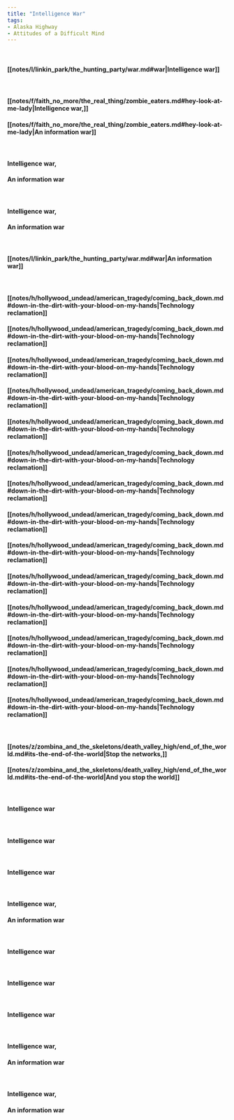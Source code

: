 ```yaml
---
title: "Intelligence War"
tags:
- Alaska Highway
- Attitudes of a Difficult Mind
---
```

&nbsp;
#### [[notes/l/linkin_park/the_hunting_party/war.md#war|Intelligence war]]
&nbsp;
#### [[notes/f/faith_no_more/the_real_thing/zombie_eaters.md#hey-look-at-me-lady|Intelligence war,]]
#### [[notes/f/faith_no_more/the_real_thing/zombie_eaters.md#hey-look-at-me-lady|An information war]]
&nbsp;
#### Intelligence war,
#### An information war
&nbsp;
#### Intelligence war,
#### An information war
&nbsp;
#### [[notes/l/linkin_park/the_hunting_party/war.md#war|An information war]]
&nbsp;
#### [[notes/h/hollywood_undead/american_tragedy/coming_back_down.md#down-in-the-dirt-with-your-blood-on-my-hands|Technology reclamation]]
#### [[notes/h/hollywood_undead/american_tragedy/coming_back_down.md#down-in-the-dirt-with-your-blood-on-my-hands|Technology reclamation]]
#### [[notes/h/hollywood_undead/american_tragedy/coming_back_down.md#down-in-the-dirt-with-your-blood-on-my-hands|Technology reclamation]]
#### [[notes/h/hollywood_undead/american_tragedy/coming_back_down.md#down-in-the-dirt-with-your-blood-on-my-hands|Technology reclamation]]
#### [[notes/h/hollywood_undead/american_tragedy/coming_back_down.md#down-in-the-dirt-with-your-blood-on-my-hands|Technology reclamation]]
#### [[notes/h/hollywood_undead/american_tragedy/coming_back_down.md#down-in-the-dirt-with-your-blood-on-my-hands|Technology reclamation]]
#### [[notes/h/hollywood_undead/american_tragedy/coming_back_down.md#down-in-the-dirt-with-your-blood-on-my-hands|Technology reclamation]]
#### [[notes/h/hollywood_undead/american_tragedy/coming_back_down.md#down-in-the-dirt-with-your-blood-on-my-hands|Technology reclamation]]
#### [[notes/h/hollywood_undead/american_tragedy/coming_back_down.md#down-in-the-dirt-with-your-blood-on-my-hands|Technology reclamation]]
#### [[notes/h/hollywood_undead/american_tragedy/coming_back_down.md#down-in-the-dirt-with-your-blood-on-my-hands|Technology reclamation]]
#### [[notes/h/hollywood_undead/american_tragedy/coming_back_down.md#down-in-the-dirt-with-your-blood-on-my-hands|Technology reclamation]]
#### [[notes/h/hollywood_undead/american_tragedy/coming_back_down.md#down-in-the-dirt-with-your-blood-on-my-hands|Technology reclamation]]
#### [[notes/h/hollywood_undead/american_tragedy/coming_back_down.md#down-in-the-dirt-with-your-blood-on-my-hands|Technology reclamation]]
#### [[notes/h/hollywood_undead/american_tragedy/coming_back_down.md#down-in-the-dirt-with-your-blood-on-my-hands|Technology reclamation]]
&nbsp;
#### [[notes/z/zombina_and_the_skeletons/death_valley_high/end_of_the_world.md#its-the-end-of-the-world|Stop the networks,]]
#### [[notes/z/zombina_and_the_skeletons/death_valley_high/end_of_the_world.md#its-the-end-of-the-world|And you stop the world]]
&nbsp;
#### Intelligence war
&nbsp;
#### Intelligence war
&nbsp;
#### Intelligence war
&nbsp;
#### Intelligence war,
#### An information war
&nbsp;
#### Intelligence war
&nbsp;
#### Intelligence war
&nbsp;
#### Intelligence war
&nbsp;
#### Intelligence war,
#### An information war
&nbsp;
#### Intelligence war,
#### An information war
